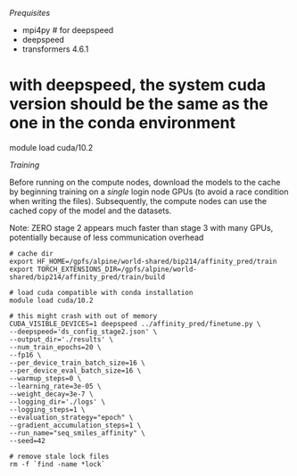 *Prequisites*

- mpi4py # for deepspeed
- deepspeed
- transformers 4.6.1

# with deepspeed, the system cuda version should be the same as the one in the conda environment
module load cuda/10.2

*Training*

Before running on the compute nodes, download the models to the cache by
beginning training on a *single* login node GPUs (to avoid a race condition when
writing the files). Subsequently, the compute nodes can use the cached copy of the model
and the datasets.

Note: ZERO stage 2 appears much faster than stage 3 with many GPUs, potentially
because of less communication overhead

```
# cache dir
export HF_HOME=/gpfs/alpine/world-shared/bip214/affinity_pred/train
export TORCH_EXTENSIONS_DIR=/gpfs/alpine/world-shared/bip214/affinity_pred/train/build

# load cuda compatible with conda installation
module load cuda/10.2

# this might crash with out of memory
CUDA_VISIBLE_DEVICES=1 deepspeed ../affinity_pred/finetune.py \
--deepspeed='ds_config_stage2.json' \
--output_dir='./results' \
--num_train_epochs=20 \
--fp16 \
--per_device_train_batch_size=16 \
--per_device_eval_batch_size=16 \
--warmup_steps=0 \
--learning_rate=3e-05 \
--weight_decay=3e-7 \
--logging_dir='./logs' \
--logging_steps=1 \
--evaluation_strategy="epoch" \
--gradient_accumulation_steps=1 \
--run_name="seq_smiles_affinity" \
--seed=42

# remove stale lock files
rm -f `find -name *lock`
```
